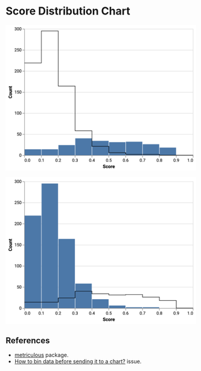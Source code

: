 # Score Distribution Chart

![Score distribution chart](chart.png)

![Inverted score distribution chart](chart_inverted.png)

## References

- [metriculous](https://github.com/metriculous-ml/metriculous) package.
- [How to bin data before sending it to a chart?](https://github.com/altair-viz/altair/issues/1691) issue.
